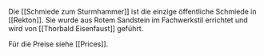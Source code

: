 Die [[Schmiede zum Sturmhammer]] ist die einzige öffentliche Schmiede in [[Rekton]]. Sie wurde aus Rotem Sandstein im Fachwerkstil errichtet und wird von [[Thorbald Eisenfaust]] geführt.

Für die Preise siehe [[Prices]].